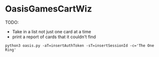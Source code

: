 # OasisGamesCartWiz

TODO: 
* Take in a list not just one card at a time
* print a report of cards that it couldn't find


```python3 oasis.py -aT=insertAuthToken -sT=insertSessionId -c='The One Ring'```
